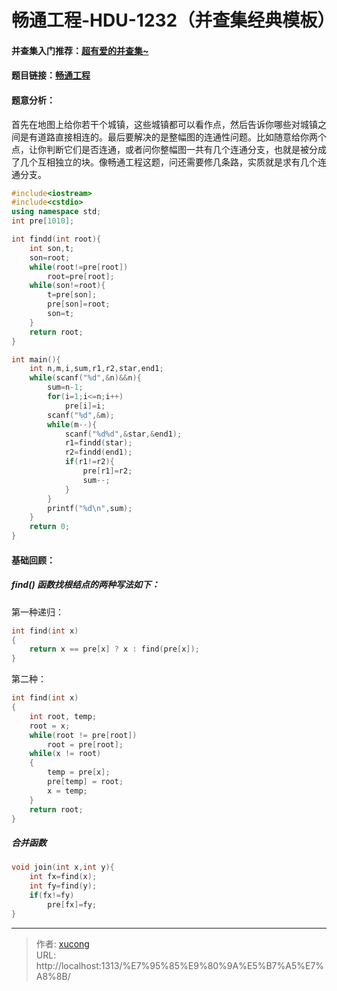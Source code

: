 # 畅通工程-HDU-1232（并查集经典模板）


#### 并查集入门推荐：[超有爱的并查集~](https://blog.csdn.net/niushuai666/article/details/6662911)

#### 题目链接：[畅通工程](http://acm.hdu.edu.cn/showproblem.php?pid=1232)

#### 题意分析：

首先在地图上给你若干个城镇，这些城镇都可以看作点，然后告诉你哪些对城镇之间是有道路直接相连的。最后要解决的是整幅图的连通性问题。比如随意给你两个点，让你判断它们是否连通，或者问你整幅图一共有几个连通分支，也就是被分成了几个互相独立的块。像畅通工程这题，问还需要修几条路，实质就是求有几个连通分支。

<!--more-->

```cpp
#include<iostream>
#include<cstdio>
using namespace std;
int pre[1010];

int findd(int root){
    int son,t;
    son=root;
    while(root!=pre[root])
        root=pre[root];
    while(son!=root){
        t=pre[son];
        pre[son]=root;
        son=t;
    }
    return root;
}

int main(){
    int n,m,i,sum,r1,r2,star,end1;
    while(scanf("%d",&n)&&n){
        sum=n-1;
        for(i=1;i<=n;i++)
            pre[i]=i;
        scanf("%d",&m);
        while(m--){
            scanf("%d%d",&star,&end1);
            r1=findd(star);
            r2=findd(end1);
            if(r1!=r2){
                pre[r1]=r2;
                sum--;
            }
        }
        printf("%d\n",sum);
    }
	return 0;
}

```

#### 基础回顾：

##### find() 函数找根结点的两种写法如下：

第一种递归：

```C
int find(int x)
{
    return x == pre[x] ? x : find(pre[x]);
}
```

第二种：

```c
int find(int x)
{
    int root, temp;
    root = x;
    while(root != pre[root])
        root = pre[root];
    while(x != root)
    {
        temp = pre[x];
        pre[temp] = root;
        x = temp;
    }
    return root;
}
```

##### 合并函数

```c
void join(int x,int y){
    int fx=find(x);
    int fy=find(y);
    if(fx!=fy)
        pre[fx]=fy;
}
```


---

> 作者: [xucong](https://shiqustudio.github.io/)  
> URL: http://localhost:1313/%E7%95%85%E9%80%9A%E5%B7%A5%E7%A8%8B/  

